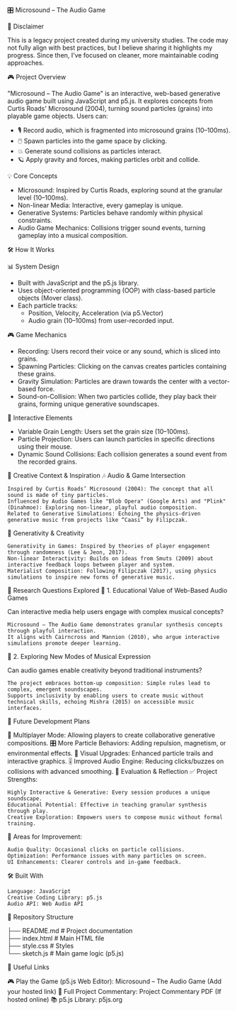 🎛 Microsound – The Audio Game

📌 Disclaimer

This is a legacy project created during my university studies. The code may not fully align with best practices, but I believe sharing it highlights my progress. Since then, I’ve focused on cleaner, more maintainable coding approaches.


🎮 Project Overview

"Microsound – The Audio Game" is an interactive, web-based generative audio game built using JavaScript and p5.js. It explores concepts from Curtis Roads' Microsound (2004), turning sound particles (grains) into playable game objects. Users can:

-  🎙️ Record audio, which is fragmented into microsound grains (10–100ms).
-  🖱️ Spawn particles into the game space by clicking.
-  💥 Generate sound collisions as particles interact.
-  🪐 Apply gravity and forces, making particles orbit and collide.


💡 Core Concepts

-  Microsound: Inspired by Curtis Roads, exploring sound at the granular level (10–100ms).
-  Non-linear Media: Interactive, every gameplay is unique.
-  Generative Systems: Particles behave randomly within physical constraints.
-  Audio Game Mechanics: Collisions trigger sound events, turning gameplay into a musical composition.


🛠️ How It Works

📊 System Design

-  Built with JavaScript and the p5.js library.
-  Uses object-oriented programming (OOP) with class-based particle objects (Mover class).
-  Each particle tracks:
    * Position, Velocity, Acceleration (via p5.Vector)
    * Audio grain (10–100ms) from user-recorded input.


🎮 Game Mechanics

-   Recording: Users record their voice or any sound, which is sliced into grains.
-   Spawning Particles: Clicking on the canvas creates particles containing these grains.
-   Gravity Simulation: Particles are drawn towards the center with a vector-based force.
-   Sound-on-Collision: When two particles collide, they play back their grains, forming unique generative soundscapes.
  

🧩 Interactive Elements

-   Variable Grain Length: Users set the grain size (10–100ms).
-   Particle Projection: Users can launch particles in specific directions using their mouse.
-   Dynamic Sound Collisions: Each collision generates a sound event from the recorded grains.
  

🎨 Creative Context & Inspiration
🎶 Audio & Game Intersection

    Inspired by Curtis Roads’ Microsound (2004): The concept that all sound is made of tiny particles.
    Influenced by Audio Games like "Blob Opera" (Google Arts) and "Plink" (Dinahmoe): Exploring non-linear, playful audio composition.
    Related to Generative Simulations: Echoing the physics-driven generative music from projects like “Caasi” by Filipczak.

🧠 Generativity & Creativity

    Generativity in Games: Inspired by theories of player engagement through randomness (Lee & Jeon, 2017).
    Non-linear Interactivity: Builds on ideas from Smuts (2009) about interactive feedback loops between player and system.
    Materialist Composition: Following Filipczak (2017), using physics simulations to inspire new forms of generative music.

🎯 Research Questions Explored
📌 1. Educational Value of Web-Based Audio Games

Can interactive media help users engage with complex musical concepts?

    Microsound – The Audio Game demonstrates granular synthesis concepts through playful interaction.
    It aligns with Cairncross and Mannion (2010), who argue interactive simulations promote deeper learning.

📌 2. Exploring New Modes of Musical Expression

Can audio games enable creativity beyond traditional instruments?

    The project embraces bottom-up composition: Simple rules lead to complex, emergent soundscapes.
    Supports inclusivity by enabling users to create music without technical skills, echoing Mishra (2015) on accessible music interfaces.

🚀 Future Development Plans

🔧 Multiplayer Mode: Allowing players to create collaborative generative compositions.
🎛 More Particle Behaviors: Adding repulsion, magnetism, or environmental effects.
🎨 Visual Upgrades: Enhanced particle trails and interactive graphics.
🎚 Improved Audio Engine: Reducing clicks/buzzes on collisions with advanced smoothing.
📝 Evaluation & Reflection
✅ Project Strengths:

    Highly Interactive & Generative: Every session produces a unique soundscape.
    Educational Potential: Effective in teaching granular synthesis through play.
    Creative Exploration: Empowers users to compose music without formal training.

🛑 Areas for Improvement:

    Audio Quality: Occasional clicks on particle collisions.
    Optimization: Performance issues with many particles on screen.
    UI Enhancements: Clearer controls and in-game feedback.

🛠️ Built With

    Language: JavaScript
    Creative Coding Library: p5.js
    Audio API: Web Audio API

📂 Repository Structure

├── README.md                # Project documentation  
├── index.html               # Main HTML file  
├── style.css                # Styles  
└── sketch.js                # Main game logic (p5.js)  

🔗 Useful Links

🎮 Play the Game (p5.js Web Editor): Microsound – The Audio Game (Add your hosted link)
📜 Full Project Commentary: Project Commentary PDF (If hosted online)
📚 p5.js Library: p5js.org
